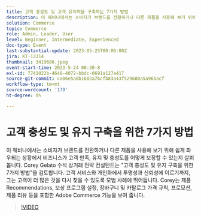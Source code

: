 ```yaml
---
title: 고객 충성도 및 고객 유지력을 구축하는 7가지 방법
description: 이 웨비나에서는 소비자가 브랜드를 전환하거나 다른 제품을 사용해 보기 위해 쉽게 좌우되는 상황에서 비즈니스가 고객 만족, 유지 및 충성도를 어떻게 보장할 수 있는지 살펴봅니다. Corey Gelato 수석 상거래 전략 컨설턴트는 "고객 충성도 및 유지 구축을 위한 7가지 방법"을 검토합니다. 고객 서비스와 개인화에서 투명성과 신뢰성에 이르기까지, 그는 고객이 더 많은 것을 다시 찾을 수 있도록 모범 사례에 뛰어듭니다. Corey는 제품 Recommendations, 보상 프로그램 설정, 장바구니 및 카탈로그 가격 규칙, 프로모션, 제품 리뷰 등을 포함한 Adobe Commerce 기능을 보여 줍니다.
solution: Commerce
topic: Commerce
role: Admin, Leader, User
level: Beginner, Intermediate, Experienced
doc-type: Event
last-substantial-update: 2023-05-25T00:00:00Z
jira: KT-13314
thumbnail: 3419686.jpeg
event-start-time: 2023-5-24 08:30-8
exl-id: 7741022b-4648-4072-bbdc-0691a127a417
source-git-commit: ca06e5a8b1602a7bcfb83a43f529680a5a96bacf
workflow-type: tm+mt
source-wordcount: '179'
ht-degree: 0%

---
```


# 고객 충성도 및 유지 구축을 위한 7가지 방법

이 웨비나에서는 소비자가 브랜드를 전환하거나 다른 제품을 사용해 보기 위해 쉽게 좌우되는 상황에서 비즈니스가 고객 만족, 유지 및 충성도를 어떻게 보장할 수 있는지 살펴봅니다. Corey Gelato 수석 상거래 전략 컨설턴트는 &quot;고객 충성도 및 유지 구축을 위한 7가지 방법&quot;을 검토합니다. 고객 서비스와 개인화에서 투명성과 신뢰성에 이르기까지, 그는 고객이 더 많은 것을 다시 찾을 수 있도록 모범 사례에 뛰어듭니다. Corey는 제품 Recommendations, 보상 프로그램 설정, 장바구니 및 카탈로그 가격 규칙, 프로모션, 제품 리뷰 등을 포함한 Adobe Commerce 기능을 보여 줍니다.

>[!VIDEO](https://video.tv.adobe.com/v/3419686/?learn=on)
